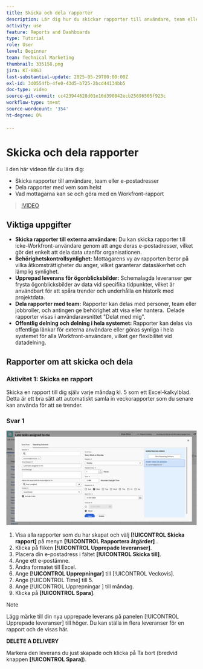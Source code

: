 ```yaml
---
title: Skicka och dela rapporter
description: Lär dig hur du skickar rapporter till användare, team eller e-postadresser, och hur du delar rapporter med vem som helst i Workfront.
activity: use
feature: Reports and Dashboards
type: Tutorial
role: User
level: Beginner
team: Technical Marketing
thumbnail: 335158.png
jira: KT-8863
last-substantial-update: 2025-05-29T00:00:00Z
exl-id: 3d0554fb-4fe0-43d5-b725-2bcd44134bb5
doc-type: video
source-git-commit: cc423944628d01e16d390842ecb25696505f923c
workflow-type: tm+mt
source-wordcount: '354'
ht-degree: 0%

---
```


# Skicka och dela rapporter

I den här videon får du lära dig:

* Skicka rapporter till användare, team eller e-postadresser
* Dela rapporter med vem som helst
* Vad mottagarna kan se och göra med en Workfront-rapport

>[!VIDEO](https://video.tv.adobe.com/v/335158/?quality=12&learn=on&enablevpops=0)

## Viktiga uppgifter

* **Skicka rapporter till externa användare:** Du kan skicka rapporter till icke-Workfront-användare genom att ange deras e-postadresser, vilket gör det enkelt att dela data utanför organisationen. &#x200B;
* **Behörighetskontrollsynlighet:** Mottagarens vy av rapporten beror på vilka åtkomsträttigheter du anger, vilket garanterar datasäkerhet och lämplig synlighet. &#x200B;
* **Upprepad leverans för ögonblicksbilder:** Schemalagda leveranser ger frysta ögonblicksbilder av data vid specifika tidpunkter, vilket är användbart för att spåra trender och underhålla en historik med projektdata. &#x200B;
* **Dela rapporter med team:** Rapporter kan delas med personer, team eller jobbroller, och antingen ge behörighet att visa eller hantera. &#x200B; Delade rapporter visas i användaravsnittet &quot;Delat med mig&quot;. &#x200B;
* **Offentlig delning och delning i hela systemet:** Rapporter kan delas via offentliga länkar för externa användare eller göras synliga i hela systemet för alla Workfront-användare, vilket ger flexibilitet vid datadelning.


## Rapporter om att skicka och dela

### Aktivitet 1: Skicka en rapport

Skicka en rapport till dig själv varje måndag kl. 5 som ett Excel-kalkylblad. Detta är ett bra sätt att automatiskt samla in veckorapporter som du senare kan använda för att se trender.

### Svar 1

![En bild av skärmen för att ställa in upprepade rapportleveranser](assets/send-a-report.png)

1. Visa alla rapporter som du har skapat och välj **[!UICONTROL Skicka rapport]** på menyn **[!UICONTROL Rapportera åtgärder]** .
1. Klicka på fliken **[!UICONTROL Upprepade leveranser]**.
1. Placera din e-postadress i fältet **[!UICONTROL Skicka till]**.
1. Ange ett e-postämne.
1. Ändra formatet till Excel.
1. Ange **[!UICONTROL Upprepningar]** till [!UICONTROL Veckovis].
1. Ange [!UICONTROL Time] till 5.
1. Ange [!UICONTROL Upprepningar &#x200B;] till måndag.
1. Klicka på **[!UICONTROL Spara]**.

>[!NOTE]
>
>Lägg märke till din nya upprepade leverans på panelen [!UICONTROL Upprepade leveranser] till höger. Du kan ställa in flera leveranser för en rapport och de visas här.

**DELETE A DELIVERY**

Markera den leverans du just skapade och klicka på Ta bort (bredvid knappen **[!UICONTROL Spara]**).
